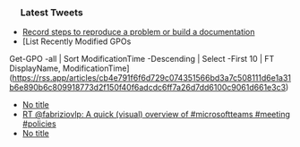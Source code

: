 <h3><a href="https://twitter.com/endi24"><img height=16 src="https://upload.wikimedia.org/wikipedia/sco/9/9f/Twitter_bird_logo_2012.svg"></a> Latest Tweets</h3>

<!-- BLOG-POST-LIST:START -->
- [Record steps to reproduce a problem or build a documentation](https://rss.app/articles/cb4e791f6f6d729c074351566bd3a7c508111d6e1a31b6e890b6c809918773d2f150f40f6adcdc6ff7a46e7fdf150b9669d269e3c5)
- [List Recently Modified GPOs

Get-GPO -all | Sort ModificationTime -Descending | Select -First 10 | FT DisplayName, ModificationTime](https://rss.app/articles/cb4e791f6f6d729c074351566bd3a7c508111d6e1a31b6e890b6c809918773d2f150f40f6adcdc6ff7a26d7dd6100c9061d661e3c3)
- [No title](https://rss.app/articles/cb4e791f6f6d729c074351566bd3a7c508111d6e1a31b6e890b6c809918773d2f150f40f6adcdc6ff2a36c7fdc110d9b68dc60e4c5)
- [RT @fabriziovlp: A quick (visual) overview of #microsoftteams #meeting #policies](https://rss.app/articles/cb4e791f6f6d729c074351566bd3a7c508111d6e1a31b6e890b6c809918773d2f150f40f6adcdc69faa26a74de12079a69d16be1c4)
- [No title](https://rss.app/articles/cb4e791f6f6d729c074351566bd3a7c508111d6e1a31b6e890b6c809918773d2f150f40f6adcdf60faaa6e78dd10099061d36de4c1)
<!-- BLOG-POST-LIST:END -->
